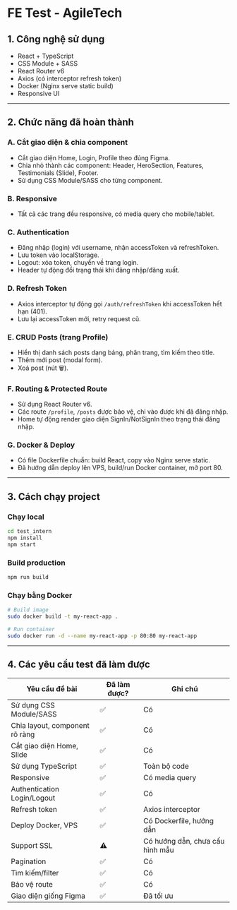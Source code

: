 # FE Test - AgileTech

## 1. Công nghệ sử dụng
- React + TypeScript
- CSS Module + SASS
- React Router v6
- Axios (có interceptor refresh token)
- Docker (Nginx serve static build)
- Responsive UI

---

## 2. Chức năng đã hoàn thành

### A. Cắt giao diện & chia component
- Cắt giao diện Home, Login, Profile theo đúng Figma.
- Chia nhỏ thành các component: Header, HeroSection, Features, Testimonials (Slide), Footer.
- Sử dụng CSS Module/SASS cho từng component.

### B. Responsive
- Tất cả các trang đều responsive, có media query cho mobile/tablet.

### C. Authentication
- Đăng nhập (login) với username, nhận accessToken và refreshToken.
- Lưu token vào localStorage.
- Logout: xóa token, chuyển về trang login.
- Header tự động đổi trạng thái khi đăng nhập/đăng xuất.

### D. Refresh Token
- Axios interceptor tự động gọi `/auth/refreshToken` khi accessToken hết hạn (401).
- Lưu lại accessToken mới, retry request cũ.

### E. CRUD Posts (trang Profile)
- Hiển thị danh sách posts dạng bảng, phân trang, tìm kiếm theo title.
- Thêm mới post (modal form).
- Xoá post (nút 🗑️).
### F. Routing & Protected Route
- Sử dụng React Router v6.
- Các route `/profile`, `/posts` được bảo vệ, chỉ vào được khi đã đăng nhập.
- Home tự động render giao diện SignIn/NotSignIn theo trạng thái đăng nhập.

### G. Docker & Deploy
- Có file Dockerfile chuẩn: build React, copy vào Nginx serve static.
- Đã hướng dẫn deploy lên VPS, build/run Docker container, mở port 80.

---

## 3. Cách chạy project

### Chạy local
```bash
cd test_intern
npm install
npm start
```

### Build production
```bash
npm run build
```

### Chạy bằng Docker
```bash
# Build image
sudo docker build -t my-react-app .

# Run container
sudo docker run -d --name my-react-app -p 80:80 my-react-app
```

---

## 4. Các yêu cầu test đã làm được

| Yêu cầu đề bài | Đã làm được? | Ghi chú |
|----------------|--------------|---------|
| Sử dụng CSS Module/SASS | ✅ | Có |
| Chia layout, component rõ ràng | ✅ | Có |
| Cắt giao diện Home, Slide | ✅ | Có |
| Sử dụng TypeScript | ✅ | Toàn bộ code |
| Responsive | ✅ | Có media query |
| Authentication Login/Logout | ✅ | Có |
| Refresh token | ✅ | Axios interceptor |
| Deploy Docker, VPS | ✅ | Có Dockerfile, hướng dẫn |
| Support SSL | ⚠️ | Có hướng dẫn, chưa cấu hình mẫu |
| Pagination | ✅ | Có |
| Tìm kiếm/filter | ✅ | Có |
| Bảo vệ route | ✅ | Có |
| Giao diện giống Figma | ✅ | Đã tối ưu |


